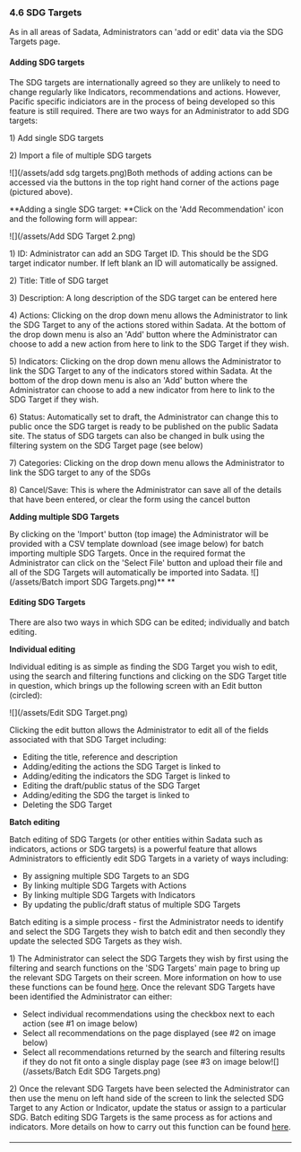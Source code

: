 ### 4.6 SDG Targets

As in all areas of Sadata, Administrators can 'add or edit' data via the SDG Targets page.

#### Adding SDG targets

The SDG targets are internationally agreed so they are unlikely to need to change regularly like Indicators, recommendations and actions. However, Pacific specific indiciators are in the process of being developed so this feature is still required. There are two ways for an Administrator to add SDG targets:

1\) Add single SDG targets

2\) Import a file of multiple SDG targets

![](/assets/add sdg targets.png)Both methods of adding actions can be accessed via the buttons in the top right hand corner of the actions page \(pictured above\).

**Adding a single SDG target: **Click on the 'Add Recommendation' icon and the following form will appear:

![](/assets/Add SDG Target 2.png)

1\) ID: Administrator can add an SDG Target ID. This should be the SDG target indicator number. If left blank an ID will automatically be assigned.

2\) Title: Title of SDG target

3\) Description: A long description of the SDG target can be entered here

4\) Actions: Clicking on the drop down menu allows the Administrator to link the SDG Target to any of the actions stored within Sadata. At the bottom of the drop down menu is also an 'Add' button where the Administrator can choose to add a new action from here to link to the SDG Target if they wish.

5\) Indicators: Clicking on the drop down menu allows the Administrator to link the SDG Target to any of the indicators stored within Sadata. At the bottom of the drop down menu is also an 'Add' button where the Administrator can choose to add a new indicator from here to link to the SDG Target if they wish.

6\) Status: Automatically set to draft, the Administrator can change this to public once the SDG target is ready to be published on the public Sadata site. The status of SDG targets can also be changed in bulk using the filtering system on the SDG Target page \(see below\)

7\) Categories: Clicking on the drop down menu allows the Administrator to link the SDG target to any of the SDGs

8\) Cancel/Save: This is where the Administrator can save all of the details that have been entered, or clear the form using the cancel button

**Adding multiple SDG Targets**

By clicking on the 'Import' button \(top image\) the Administrator will be provided with a CSV template download \(see image below\) for batch importing multiple SDG Targets. Once in the required format the Administrator can click on the 'Select File' button and upload their file and all of the SDG Targets will automatically be imported into Sadata. ![](/assets/Batch import SDG Targets.png)** **

#### Editing SDG Targets

There are also two ways in which SDG can be edited; individually and batch editing.

**Individual editing**

Individual editing is as simple as finding the SDG Target you wish to edit, using the search and filtering functions and clicking on the SDG Target title in question, which brings up the following screen with an Edit button \(circled\):

![](/assets/Edit SDG Target.png)

Clicking the edit button allows the Administrator to edit all of the fields associated with that SDG Target including:

* Editing the title, reference and description
* Adding/editing the actions the SDG Target is linked to
* Adding/editing the indicators the SDG Target is linked to
* Editing the draft/public status of the SDG Target
* Adding/editing the SDG the target is linked to
* Deleting the SDG Target

**Batch editing**

Batch editing of SDG Targets \(or other entities within Sadata such as indicators, actions or SDG targets\) is a powerful feature that allows Administrators to efficiently edit SDG Targets in a variety of ways including:

* By assigning multiple SDG Targets to an SDG
* By linking multiple SDG Targets with Actions
* By linking multiple SDG Targets with Indicators
* By updating the public/draft status of multiple SDG Targets

Batch editing is a simple process - first the Administrator needs to identify and select the SDG Targets they wish to batch edit and then secondly they update the selected SDG Targets as they wish.

1\) The Administrator can select the SDG Targets they wish by first using the filtering and search functions on the 'SDG Targets' main page to bring up the relevant SDG Targets on their screen. More information on how to use these functions can be found [here](/visitors/actions.md). Once the relevant SDG Targets have been identified the Administrator can either:

* Select individual recommendations using the checkbox next to each action \(see \#1 on image below\)
* Select all recommendations on the page displayed \(see \#2 on image below\)
* Select all recommendations returned by the search and filtering results if they do not fit onto a single display page \(see \#3 on image below![](/assets/Batch Edit SDG Targets.png)

2\) Once the relevant SDG Targets have been selected the Administrator can then use the menu on left hand side of the screen to link the selected SDG Target to any Action or Indicator, update the status or assign to a particular SDG. Batch editing SDG Targets is the same process as for actions and indicators. More details on how to carry out this function can be found [here](/users/actions.md).

#### 

---



